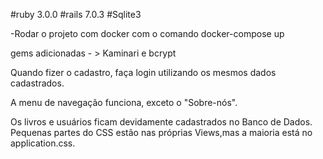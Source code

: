 #ruby 3.0.0
#rails 7.0.3
#Sqlite3

-Rodar o projeto com docker com o comando docker-compose up 

gems adicionadas - > Kaminari e bcrypt

Quando fizer o cadastro, faça login utilizando os mesmos dados cadastrados. 

A menu de navegação funciona, exceto o "Sobre-nós".

Os livros e usuários ficam devidamente cadastrados no Banco de Dados.
Pequenas partes do CSS estão nas próprias Views,mas a maioria está no application.css.


